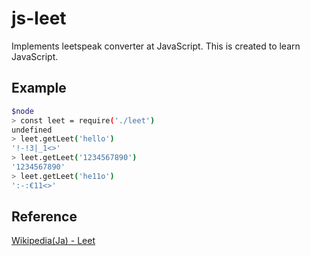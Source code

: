 # js-leet
Implements leetspeak converter at JavaScript. 
This is created to learn JavaScript.

## Example

```bash
$node
> const leet = require('./leet')
undefined
> leet.getLeet('hello')
'!-!3|_1<>'
> leet.getLeet('1234567890')
'1234567890'
> leet.getLeet('he11o')
':-:€11<>'
```



## Reference

[Wikipedia(Ja) - Leet](https://ja.wikipedia.org/wiki/Leet)

